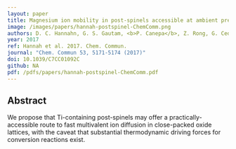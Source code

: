 ```yaml
---
layout: paper
title: Magnesium ion mobility in post-spinels accessible at ambient pressure
image: /images/papers/hannah-postspinel-ChemComm.png
authors: D. C. Hannahn, G. S. Gautam, <b>P. Canepa</b>, Z. Rong, G. Ceder
year: 2017
ref: Hannah et al. 2017. Chem. Commun.
journal: "Chem. Commun 53, 5171-5174 (2017)"
doi: 10.1039/C7CC01092C 
github: NA
pdf: /pdfs/papers/hannah-postspinel-ChemComm.pdf
---
```


## Abstract

We propose that Ti-containing post-spinels may offer a practically-accessible route to fast multivalent ion diffusion in close-packed oxide lattices, with the caveat that substantial thermodynamic driving forces for conversion reactions exist.
